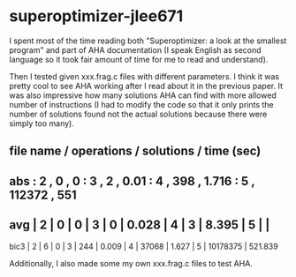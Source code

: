 # superoptimizer-jlee671
I spent most of the time reading both "Superoptimizer: a look at the smallest program" and part of AHA documentation (I speak English as second language so it took fair amount of time for me to read and understand). 

Then I tested given xxx.frag.c files with different parameters. I think it was pretty cool to see AHA working after I read about it in the previous paper. It was also impressive how many solutions AHA can find with more allowed number of instructions (I had to modify the code so that it only prints the number of solutions found not the actual solutions because there were simply too many). 

file name / operations / solutions / time (sec)
-----------------------------------------------
abs       : 2          , 0         , 0 
          : 3          , 2         , 0.01
          : 4          , 398       , 1.716
          : 5          , 112372    , 551
-----------------------------------------------
avg       | 2          | 0         | 0 
          | 3          | 0         | 0.028
          | 4          | 3         | 8.395
          | 5          |     | 
-----------------------------------------------
bic3      | 2          | 6         | 0
          | 3          | 244       | 0.009
          | 4          | 37068     | 1.627
          | 5          | 10178375  | 521.839


Additionally, I also made some my own xxx.frag.c files to test AHA. 
